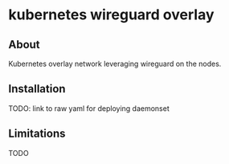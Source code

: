 # kubernetes wireguard overlay

## About

Kubernetes overlay network leveraging wireguard on the nodes.

## Installation

TODO: link to raw yaml for deploying daemonset

## Limitations

TODO

